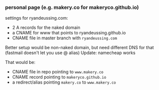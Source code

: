 ### personal page (e.g. makery.co for makeryco.github.io)

settings for ryandeussing.com:

- 2 A records for the naked domain
- a CNAME for www that points to ryandeussing.github.io
- CNAME file in master branch with `ryandeussing.com`

Better setup would be non-naked domain, but need different DNS for that (fastmail doesn't let you use @ alias) Update: namecheap works

That would be:

- CNAME file in repo pointing to `www.makery.co`
- CNAME record pointing to `makeryco.github.io`
- a redirect/alias pointing `makery.co` to `www.makery.co`